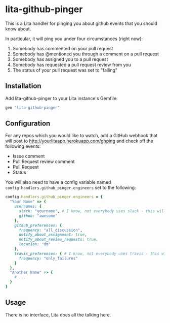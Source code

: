 # lita-github-pinger

This is a Lita handler for pinging you about github events that you should know about.

In particular, it will ping you under four circumstances (right now):

1. Somebody has commented on your pull request
2. Somebody has @mentioned you through a comment on a pull request
3. Somebody has assigned you to a pull request
4. Somebody has requested a pull request review from you
5. The status of your pull request was set to "failing"

## Installation

Add lita-github-pinger to your Lita instance's Gemfile:

``` ruby
gem "lita-github-pinger"
```

## Configuration

For any repos which you would like to watch, add a GitHub webhook that will post to http://yourlitaapp.herokuapp.com/ghping and check off the following events:

- Issue comment
- Pull Request review comment
- Pull Request
- Status


You will also need to have a config variable named `config.handlers.github_pinger.engineers` set to the following:

```ruby
config.handlers.github_pinger.engineers = {
  "Your Name" => {
    usernames: {
      slack: "yourname", # I know, not everybody uses slack - this will still work.
      github: "awesome"
    },
    github_preferences: {
      frequency: "all_discussion",
      notify_about_assignment: true,
      notify_about_review_requests: true,
      location: "dm"
    },
    travis_preferences: { # I know, not everybody uses travis - this will still work.
      frequency: "only_failures"
    }
  },
  "Another Name" => {
    # ...
  }
}
```

## Usage

There is no interface, Lita does all the talking here.
